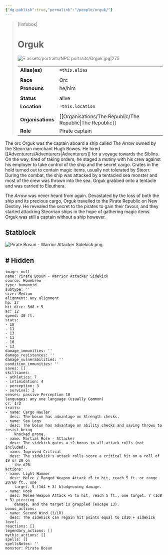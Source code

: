 ```yaml
---
{"dg-publish":true,"permalink":"/people/orguk/"}
---
```


> [!infobox] 
> 
> # Orguk
> ![Ξ assets/portraits/NPC portraits/Orguk.jpg|275](/img/user/%CE%9E%20assets/portraits/NPC%20portraits/Orguk.jpg)
> 
> | | |
> | --- | --- |
> | **Alias(es)** | `=this.alias` |
> | | | 
> | **Race** | Orc |
> | **Pronouns** | he/him |
> | | | 
> | **Status** | alive | 
> | **Location** | `=this.location` |
> | | | 
> | **Organisations** | [[Organisations/The Republic/The Republic\|The Republic]] |
> | **Role** | Pirate captain |

The orc Orguk was the captain aboard a ship called *The Arrow* owned by the Steorrian merchant Hugh Bowes. He hired [[Adventurers/Adventurers\|Adventurers]] for a voyage towards the Siblíns. On the way, tired of taking orders, he staged a mutiny with his crew against his employer to take control of the ship and the secret cargo. Crates in the hold turned out to contain magic items, usually not tolerated by Steorr. During the combat, the ship was attacked by a tentacled sea monster and most of the crew was thrown into the sea. Orguk grabbed onto a tentacle and was carried to Eleuthera. 

The *Arrow* was never heard from again. Devastated by the loss of both the ship and its precious cargo, Orguk travelled to the Pirate Republic on New Destiny. He revealed the secret to the pirates to gain their favour, and they started attacking Steorrian ships in the hope of gathering magic items. Orguk was still a captain without a ship however.

## Statblock

![Pirate Bosun - Warrior Attacker Sidekick.png](/img/user/%CE%9E%20assets/statblocks/Pirate%20Bosun%20-%20Warrior%20Attacker%20Sidekick.png)

## # Hidden

```statblock 
image: null  
name: Pirate Bosun - Warrior Attacker Sidekick  
source: Homebrew  
type: humanoid  
subtype: ''  
size: Medium  
alignment: any alignment  
hp: 27  
hit_dice: 5d8 + 5  
ac: 12  
speed: 30 ft.  
stats:  
- 18  
- 11  
- 13  
- 11  
- 10  
- 13  
damage_immunities: ''  
damage_resistances: ''  
damage_vulnerabilities: ''  
condition_immunities: ''  
saves: []  
skillsaves:  
- athletics: 7  
- intimidation: 4  
- perception: 3  
- survival: 3  
senses: passive Perception 10  
languages: any one language (usually Common)  
cr: 1/2  
traits:  
- name: Cargo Hauler  
  desc: The bosun has advantage on Strength checks.  
- name: Sea Legs  
  desc: The bosun has advantage on ability checks and saving throws to resist being  
    knocked prone.  
- name: Martial Role - Attacker  
  desc: The sidekick gains a +2 bonus to all attack rolls (not included).  
- name: Improved Critical  
  desc: The sidekick's attack rolls score a critical hit on a roll of 19 or 20 on  
    the d20.  
actions:  
- name: Light Hammer  
  desc: Melee / Ranged Weapon Attack +5 to hit, reach 5 ft. or range 20/60 ft., one  
    target. 5 (1d4 + 3) bludgeoning damage.  
- name: Hook  
  desc: Melee Weapon Attack +5 to hit, reach 5 ft., one target. 7 (1d8 + 3) piercing  
    damage, and the target is grappled (escape 13).  
bonus_actions:  
- name: Second Wind (1/LR)  
  desc: The sidekick can regain hit points equal to 1d10 + sidekick level.  
reactions: []  
legendary_actions: []  
mythic_actions: []  
spells: []  
spellsNotes: ''  
monster: Pirate Bosun
```
#